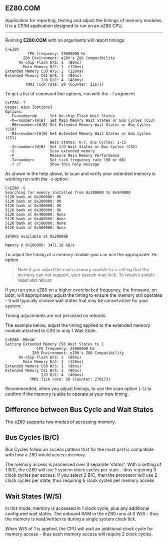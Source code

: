 ## EZ80.COM

Application for reporting, testing and adjust the timings of memory modules. It is a CP/M application designed to run on an eZ80 CPU.

---

Running **EZ80.COM** with no arguments will report timings:

```text
C>EZ80
          CPU frequency: 25000000 Hz
        Z80 Environment: eZ80's Z80 Compatibility
      On-chip Flash W/S: 1  (80ns)
        Main Memory B/C: 1  (120ns)
Extended Memory CS0 W/S: 2  (120ns)
Extended Memory CS1 W/S: 1  (80ns)
                I/O B/C: 4  (480ns)
         TMR1 Tick rate: 50 (Counter: 11673)
```

To get a list of command line options, run with the `-?` argument

```text
C>EZ80 -?
Usage: ez80 [options]
Options:
  -F=<number>W      Set On-chip Flash Wait States
  -M=<number>[W|B]  Set Main Memory Wait States or Bus Cycles (CS3)
  -M0=<number>[W|B] Set Extended Memory Wait States or Bus Cycles (CS0)
  -M1=<number>[W|B] Set Extended Memory Wait States or Bus Cycles (CS1)
                    Wait States: 0-7, Bus Cycles: 1-15
  -I=<number>[W|B]  Set I/O Wait States or Bus Cycles (CS2)
  -S                Scan extended memory
  -P                Measure Main Memory Performance
  -T=<number>       Set tick frequency rate (50 or 60)
  -? /?             Show this help message
```

As shown in the help above, to scan and verify your extended memory is working run with the `-S` option:

```text
C>EZ80 -S
Searching for memory installed from 0x200000 to 0x5F0000
512K bank at 0x200000: OK
512K bank at 0x280000: OK
512K bank at 0x300000: OK
512K bank at 0x380000: OK
512K bank at 0x400000: None
512K bank at 0x480000: None
512K bank at 0x500000: None
512K bank at 0x580000: None

2048kb available at 0x200000

Memory @ 0x200000: 3471.18 KB/s
```

To adjust the timing of a memory module you can use the appropriate `-Mx` option.

> Note if you adjust the main memory module to a setting that the memory can not support, your system may lock.  To resolve simple reset and reboot

If you run your eZ80 on a higher overclocked frequency, the firmware, on boot, will appropriately adjust the timing to ensure the memory still operates - it will typically choose wait states that may be conservative for your system.

Timing adjustments are not persisted on reboots.

The example below, adjust the timing applied to the extended memory module attached to CS0 to only 1 Wait State.

```text
C>EZ80 -M0=1W
Setting Extended Memory CS0 Wait States to 1
              CPU frequency: 25000000 Hz
            Z80 Environment: eZ80's Z80 Compatibility
      On-chip Flash W/S: 1  (80ns)
        Main Memory B/C: 1  (120ns)
Extended Memory CS0 W/S: 1  (80ns)
Extended Memory CS1 W/S: 1  (80ns)
                I/O B/C: 4  (480ns)
           TMR1 Tick rate: 50 (Counter: 270173)
```

Recommended, when you adjust timings, to use the scan option (`-S`) to confirm if the memory is able to operate at your new timing.

## Difference between Bus Cycle and Wait States

The eZ80 supports two modes of accessing memory.


## Bus Cycles (B/C)

Bus Cycles follow an access pattern that for the most part is compatible with how a Z80 would access memory.

The memory access is processed over 3 separate *'states'*.  With a setting of 1 B/C, the eZ80 will use 1 system clock cycles per state - thus requiring 3 clock cycles per access.  If you select 2 B/C, then the processor will use 2 clock cycles per state, thus requiring 6 clock cycles per memory access

## Wait States (W/S)

In this mode, memory is accessed in 1 clock cycle, plus any additional configured wait states.  The onboard RAM in the eZ80 runs at 0 W/S - thus the memory is read/written to during a single system clock tick.

When W/S of 1 is applied, the CPU will wait an additional clock cycle for memory access - thus each memory access will require 2 clock cycles.
